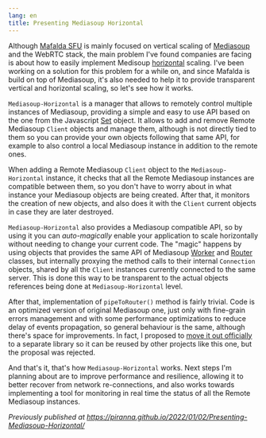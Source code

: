 ```yaml
---
lang: en
title: Presenting Mediasoup Horizontal
---
```


Although [Mafalda SFU](https://mafalda.io) is mainly focused on vertical scaling
of [Mediasoup](https://mediasoup.org/) and the WebRTC stack, the main problem
I've found companies are facing is about how to easily implement Medisoup
[horizontal](https://en.wikipedia.org/wiki/Scalability#Horizontal_or_scale_out)
scaling. I've been working on a solution for this problem for a while on, and
since Mafalda is build on top of Mediasoup, it's also needed to help it to
provide transparent vertical and horizontal scaling, so let's see how it works.

`Mediasoup-Horizontal` is a manager that allows to remotely control multiple
instances of Mediasoup, providing a simple and easy to use API based on the one
from the Javascript
[Set](https://developer.mozilla.org/en-US/docs/Web/JavaScript/Reference/Global_Objects/Set)
object. It allows to add and remove Remote Mediasoup `Client` objects and
manage them, although is not directly tied to them so you can provide your own
objects following that same API, for example to also control a local Mediasoup
instance in addition to the remote ones.

When adding a Remote Mediasoup `Client` object to the `Mediasoup-Horizontal`
instance, it checks that all the Remote Mediasoup instances are compatible
between them, so you don't have to worry about in what instance your Mediasoup
objects are being created. After that, it monitors the creation of new objects,
and also does it with the `Client` current objects in case they are later
destroyed.

`Mediasoup-Horizontal` also provides a Mediasoup compatible API, so by using it
you can *auto-magically* enable your application to scale horizontally without
needing to change your current code. The "magic" happens by using objects that
provides the same API of Mediasoup
[Worker](https://mediasoup.org/documentation/v3/mediasoup/api/#worker) and
[Router](https://mediasoup.org/documentation/v3/mediasoup/api/#router) classes,
but internally proxying the method calls to their internal `Connection`
objects, shared by all the `Client` instances currently connected to the same
server. This is done this way to be transparent to the actual objects
references being done at `Mediasoup-Horizontal` level.

After that, implementation of `pipeToRouter()` method is fairly trivial. Code is
an optimized version of original Mediasoup one, just only with fine-grain errors
management and with some performance optimizations to reduce delay of events
propagation, so general behaviour is the same, although there's space for
improvements. In fact, I proposed to
[move it out officially](https://github.com/versatica/mediasoup/issues/705) to a
separate library so it can be reused by other projects like this one, but the
proposal was rejected.

And that's it, that's how `Mediasoup-Horizontal` works. Next steps I'm planning
about are to improve performance and resilience, allowing it to better recover
from network re-connections, and also works towards implementing a tool for
monitoring in real time the status of all the Remote Mediasoup instances.

*Previously published at <https://piranna.github.io/2022/01/02/Presenting-Mediasoup-Horizontal/>*
